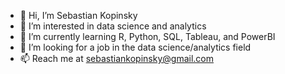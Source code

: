 - 👋 Hi, I’m Sebastian Kopinsky
- 👀 I’m interested in data science and analytics
- 🌱 I’m currently learning R, Python, SQL, Tableau, and PowerBI
- 💞️ I’m looking for a job in the data science/analytics field
- 📫 Reach me at sebastiankopinsky@gmail.com

<!---
sabes123/sabes123 is a ✨ special ✨ repository because its `README.md` (this file) appears on your GitHub profile.
You can click the Preview link to take a look at your changes.
--->
